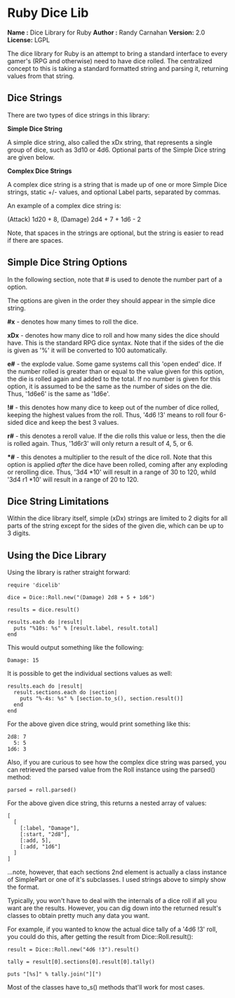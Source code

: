 Ruby Dice Lib
=============
**Name   :** Dice Library for Ruby
**Author :** Randy Carnahan
**Version:** 2.0
**License:** LGPL

The dice library for Ruby is an attempt to bring a standard interface
to every gamer's (RPG and otherwise) need to have dice rolled. The 
centralized concept to this is taking a standard formatted string and
parsing it, returning values from that string.

Dice Strings
------------

There are two types of dice strings in this library:

**Simple Dice String**

A simple dice string, also called the xDx string, that represents a
single group of dice, such as 3d10 or 4d6. Optional parts of the 
Simple Dice string are given below.

**Complex Dice Strings**

A complex dice string is a string that is made up of one or more
Simple Dice strings, static +/- values, and optional Label parts, 
separated by commas.

An example of a complex dice string is:

  (Attack) 1d20 + 8, (Damage) 2d4 + 7 + 1d6 - 2 

Note, that spaces in the strings are optional, but the string is 
easier to read if there are spaces.

Simple Dice String Options
--------------------------

In the following section, note that # is used to denote the number
part of a option.

The options are given in the order they should appear in the simple
dice string.

**#x** - denotes how many times to roll the dice.

**xDx** - denotes how many dice to roll and how many sides the dice
should have. This is the standard RPG dice syntax. Note that if the 
sides of the die is given as '%' it will be converted to 100 
automatically.

**e#** - the explode value. Some game systems call this 'open ended'
dice. If the number rolled is greater than or equal to the value given
for this option, the die is rolled again and added to the total. If no
number is given for this option, it is assumed to be the same as the
number of sides on the die. Thus, '1d6e6' is the same as '1d6e'.

**!#** - this denotes how many dice to keep out of the number of dice
rolled, keeping the highest values from the roll. Thus, '4d6 !3' means
to roll four 6-sided dice and keep the best 3 values.

**r#** - this denotes a reroll value. If the die rolls this value or 
less, then the die is rolled again. Thus, '1d6r3' will only return a 
result of 4, 5, or 6.

**\*#** - this denotes a multiplier to the result of the dice roll. Note
that this option is applied *after* the dice have been rolled, coming 
after any exploding or rerolling dice. Thus, '3d4 *10' will result in 
a range of 30 to 120, whild '3d4 r1 *10' will result in a range of 20 to
120.

Dice String Limitations
-----------------------

Within the dice library itself, simple (xDx) strings are limited to 2
digits for all parts of the string except for the sides of the given
die, which can be up to 3 digits.

Using the Dice Library
----------------------

Using the library is rather straight forward:

    require 'dicelib'

    dice = Dice::Roll.new("(Damage) 2d8 + 5 + 1d6")

    results = dice.result()

    results.each do |result|
      puts "%10s: %s" % [result.label, result.total]
    end

This would output something like the following:

    Damage: 15

It is possible to get the individual sections values as well:

    results.each do |result|
      result.sections.each do |section|
        puts "%-4s: %s" % [section.to_s(), section.result()]
      end
    end

For the above given dice string, would print something like this:

    2d8: 7
      5: 5
    1d6: 3

Also, if you are curious to see how the complex dice string was parsed,
you can retrieved the parsed value from the Roll instance using the
parsed() method:

    parsed = roll.parsed()

For the above given dice string, this returns a nested array of values:

    [
      [
        [:label, "Damage"],
        [:start, "2d8"],
        [:add, 5],
        [:add, "1d6"]
      ]
    ]

...note, however, that each sections 2nd element is actually a class 
instance of SimplePart or one of it's subclasses. I used strings above
to simply show the format.

Typically, you won't have to deal with the internals of a dice roll if all
you want are the results. However, you can dig down into the returned
result's classes to obtain pretty much any data you want.

For example, if you wanted to know the actual dice tally of a '4d6 !3' roll,
you could do this, after getting the result from Dice::Roll.result():

    result = Dice::Roll.new("4d6 !3").result()

    tally = result[0].sections[0].result[0].tally()

    puts "[%s]" % tally.join("][")

Most of the classes have to_s() methods that'll work for most cases.


